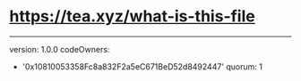 # https://tea.xyz/what-is-this-file
---
version: 1.0.0
codeOwners:
  - '0x10810053358Fc8a832F2a5eC671BeD52d8492447'
quorum: 1
